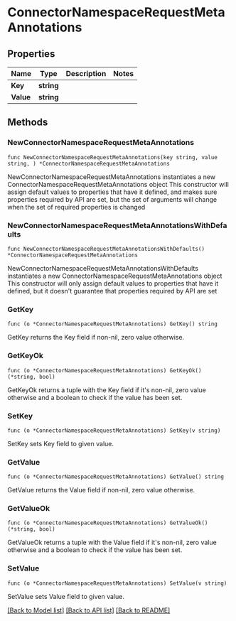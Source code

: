 # ConnectorNamespaceRequestMetaAnnotations

## Properties

Name | Type | Description | Notes
------------ | ------------- | ------------- | -------------
**Key** | **string** |  | 
**Value** | **string** |  | 


## Methods

### NewConnectorNamespaceRequestMetaAnnotations

`func NewConnectorNamespaceRequestMetaAnnotations(key string, value string, ) *ConnectorNamespaceRequestMetaAnnotations`

NewConnectorNamespaceRequestMetaAnnotations instantiates a new ConnectorNamespaceRequestMetaAnnotations object
This constructor will assign default values to properties that have it defined,
and makes sure properties required by API are set, but the set of arguments
will change when the set of required properties is changed

### NewConnectorNamespaceRequestMetaAnnotationsWithDefaults

`func NewConnectorNamespaceRequestMetaAnnotationsWithDefaults() *ConnectorNamespaceRequestMetaAnnotations`

NewConnectorNamespaceRequestMetaAnnotationsWithDefaults instantiates a new ConnectorNamespaceRequestMetaAnnotations object
This constructor will only assign default values to properties that have it defined,
but it doesn't guarantee that properties required by API are set


### GetKey

`func (o *ConnectorNamespaceRequestMetaAnnotations) GetKey() string`

GetKey returns the Key field if non-nil, zero value otherwise.

### GetKeyOk

`func (o *ConnectorNamespaceRequestMetaAnnotations) GetKeyOk() (*string, bool)`

GetKeyOk returns a tuple with the Key field if it's non-nil, zero value otherwise
and a boolean to check if the value has been set.

### SetKey

`func (o *ConnectorNamespaceRequestMetaAnnotations) SetKey(v string)`

SetKey sets Key field to given value.



### GetValue

`func (o *ConnectorNamespaceRequestMetaAnnotations) GetValue() string`

GetValue returns the Value field if non-nil, zero value otherwise.

### GetValueOk

`func (o *ConnectorNamespaceRequestMetaAnnotations) GetValueOk() (*string, bool)`

GetValueOk returns a tuple with the Value field if it's non-nil, zero value otherwise
and a boolean to check if the value has been set.

### SetValue

`func (o *ConnectorNamespaceRequestMetaAnnotations) SetValue(v string)`

SetValue sets Value field to given value.




[[Back to Model list]](../README.md#documentation-for-models) [[Back to API list]](../README.md#documentation-for-api-endpoints) [[Back to README]](../README.md)

